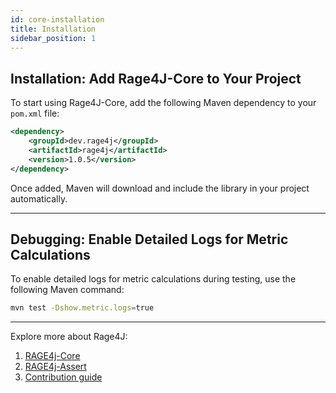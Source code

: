 ```yaml
---
id: core-installation
title: Installation
sidebar_position: 1
---
```


## Installation: Add Rage4J-Core to Your Project

To start using Rage4J-Core, add the following Maven dependency to your `pom.xml` file:

``` xml
<dependency>
    <groupId>dev.rage4j</groupId>
    <artifactId>rage4j</artifactId>
    <version>1.0.5</version>
</dependency>
```

Once added, Maven will download and include the library in your project automatically.

---

## Debugging: Enable Detailed Logs for Metric Calculations

To enable detailed logs for metric calculations during testing, use the following Maven command:

```bash
mvn test -Dshow.metric.logs=true
```

---

Explore more about Rage4J:

1. [RAGE4j-Core](/docs/category/rage4j-core)
3. [RAGE4j-Assert](/docs/category/rage4j-assert)
4. [Contribution guide](/docs/contribution)